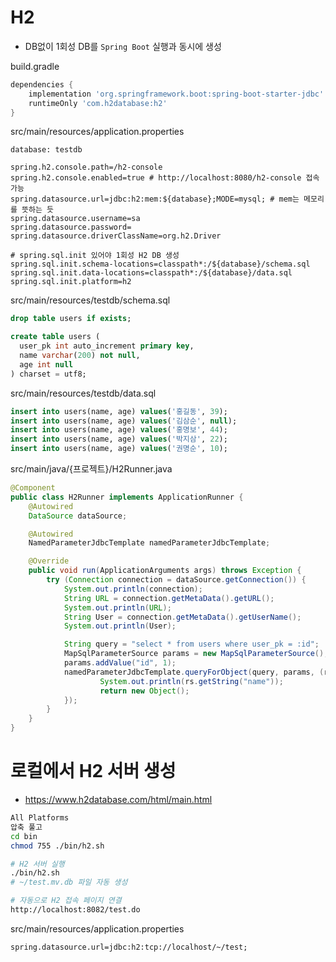 # H2
* DB없이 1회성 DB를 `Spring Boot` 실행과 동시에 생성

build.gradle
```gradle
dependencies {
    implementation 'org.springframework.boot:spring-boot-starter-jdbc'
    runtimeOnly 'com.h2database:h2'
}
```

src/main/resources/application.properties
```properties
database: testdb

spring.h2.console.path=/h2-console
spring.h2.console.enabled=true # http://localhost:8080/h2-console 접속 가능
spring.datasource.url=jdbc:h2:mem:${database};MODE=mysql; # mem는 메모리를 뜻하는 듯
spring.datasource.username=sa
spring.datasource.password=
spring.datasource.driverClassName=org.h2.Driver

# spring.sql.init 있어야 1회성 H2 DB 생성
spring.sql.init.schema-locations=classpath*:/${database}/schema.sql
spring.sql.init.data-locations=classpath*:/${database}/data.sql
spring.sql.init.platform=h2
```

src/main/resources/testdb/schema.sql
```sql
drop table users if exists;

create table users (
  user_pk int auto_increment primary key,
  name varchar(200) not null,
  age int null
) charset = utf8;
```

src/main/resources/testdb/data.sql
```sql
insert into users(name, age) values('홍길동', 39);
insert into users(name, age) values('김삼순', null);
insert into users(name, age) values('홍명보', 44);
insert into users(name, age) values('박지삼', 22);
insert into users(name, age) values('권명순', 10);
```

src/main/java/{프로젝트}/H2Runner.java
```java
@Component
public class H2Runner implements ApplicationRunner {
    @Autowired
    DataSource dataSource;

    @Autowired
    NamedParameterJdbcTemplate namedParameterJdbcTemplate;

    @Override
    public void run(ApplicationArguments args) throws Exception {
        try (Connection connection = dataSource.getConnection()) {
            System.out.println(connection);
            String URL = connection.getMetaData().getURL();
            System.out.println(URL);
            String User = connection.getMetaData().getUserName();
            System.out.println(User);

            String query = "select * from users where user_pk = :id";
            MapSqlParameterSource params = new MapSqlParameterSource();
            params.addValue("id", 1);
            namedParameterJdbcTemplate.queryForObject(query, params, (rs, rowNum) -> {
                    System.out.println(rs.getString("name"));
                    return new Object();
            });
        }
    }
}
```

# 로컬에서 H2 서버 생성
* https://www.h2database.com/html/main.html
```sh
All Platforms
압축 풀고
cd bin
chmod 755 ./bin/h2.sh

# H2 서버 실행
./bin/h2.sh
# ~/test.mv.db 파일 자동 생성

# 자동으로 H2 접속 페이지 연결
http://localhost:8082/test.do
```

src/main/resources/application.properties
```properties
spring.datasource.url=jdbc:h2:tcp://localhost/~/test;
```
